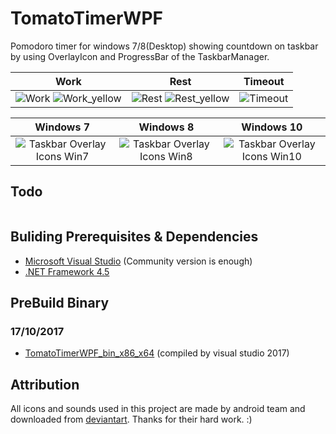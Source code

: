 # TomatoTimerWPF

Pomodoro timer for windows 7/8(Desktop) showing countdown on taskbar by using OverlayIcon and ProgressBar of the TaskbarManager.

|    Work    |   Rest      |  Timeout     |
|:----------:|:-----------:|:------------:|
| ![Work](http://lh4.ggpht.com/-Ebb5l2m-PQ8/UqaxkbX4OeI/AAAAAAAABiY/jhwk-xTy48k/s144/TomatoTimerWPF_Work_2.png) ![Work_yellow](http://lh5.ggpht.com/-cJe0Wb_L-pI/UqaxkcANnJI/AAAAAAAABiQ/VA_mW--HglI/s144/TomatoTimerWPF_Work_3.png) | ![Rest](http://lh6.ggpht.com/-BFD8ov-DFbE/UqaxkW7COlI/AAAAAAAABiU/C0NnluU-xAo/s144/TomatoTimerWPF_Rest_2.png) ![Rest_yellow](http://lh6.ggpht.com/-2yPKb3rnt98/Uqa409OIwJI/AAAAAAAABi8/vXlG-hn0GlA/s144/TomatoTimerWPF_Rest_3.png) | ![Timeout](http://lh5.ggpht.com/-Sed_sHUqJV8/UqUzJmzliEI/AAAAAAAABgw/YBt531qFHKk/s144/TomatoTimerWPF_TimeOut.png) |


| Windows 7 | Windows 8 | Windows 10 |
|:---------:|:---------:|:----------:|
| ![Taskbar Overlay Icons Win7](http://lh5.ggpht.com/-UgXA2tdtjCI/UqUzJoSJ78I/AAAAAAAABhE/e2SVe108bNM/s320/TomatoTimerWPF_OverlayIcon.png) | ![Taskbar Overlay Icons Win8](http://lh5.ggpht.com/-Muh0tDZiLv8/Urgbj_GV5iI/AAAAAAAABjU/F032XwfAJ5w/s320/TomatoTimerWPF_OverlayIcon_win8.png)| ![Taskbar Overlay Icons Win10](https://lh3.googleusercontent.com/tFvEPADRx-xyAhLHlUrOMfnI9qe7990PfeKty9mNtNVj9v5bdh5Mkao4iT5v6HpshMg9x8Fp9DiG5vWKB8UirBdLh-cZ2GLD0Zj7voat4pTGt03QcjS7K6_csfXvQTZ3x1qI4WWcwDYSPr8eyr6Rq4rPMt55sP9EGhldfsBiB87bo4Je_QlWzDVVJDAnSiwzPHLNbO-WyzU5i3CAfaZ3C9hcpSy3iuvmE4yAkEFt_lLJKsXYrAFUKw0MWqH5sL7MnnlkRMH3uuV3TCNREYqROELnGMwMNsEROPd9jHgzUvVXoNbVCA1UK5aXUSDDTyXxWzMymdmjrRUXW1mbt2OjcQQvYeiRXwPRAz8D-2rNgzr-It__d17pacoMfKFOPthbiF56FzLJECqDPBXxwIuyx_vMbMgra63TMy0CkJWHp3L0rBYmsNou71E9WLXhdInL8bDm-XhOp-owt0Y-DcRYDEXSeDoPwvcnUqQfj_2vF4XXmmOr_3p-hO5O8U8grH4XfhSJUBJ12LOwuw7IqJ9bi8AJTog7aXx1lXud5HURujaMKcosr_BgwaGRGr-eSL-VgcbiLkcZ_QSjoE2GbcDdKxZCd8p4zga401AA9ALHNA=w299-h142-no-tmp.jpg)|



## Todo
```
```

## Buliding Prerequisites & Dependencies
- [Microsoft Visual Studio](https://www.visualstudio.com/) (Community version is enough)
- [.NET Framework 4.5](https://www.microsoft.com/zh-tw/download/details.aspx?id=30653)

## PreBuild Binary
### 17/10/2017
- [TomatoTimerWPF_bin_x86_x64](https://drive.google.com/open?id=0B7Vs3vf9XIJzUzllUVdNb2lDUjg)  (compiled by visual studio 2017)


## Attribution

All icons and sounds used in this project are made by android team and downloaded from [deviantart](http://palhaiz.deviantart.com/art/Android-4-1-Jelly-Bean-Icon-Set-311741892). Thanks for their hard work. :)

